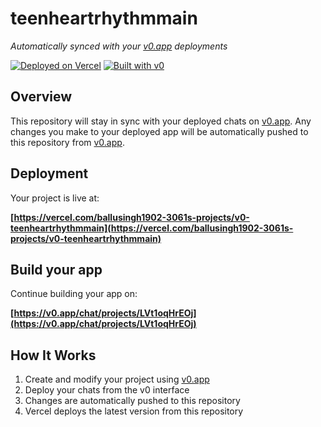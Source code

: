 # teenheartrhythmmain

*Automatically synced with your [v0.app](https://v0.app) deployments*

[![Deployed on Vercel](https://img.shields.io/badge/Deployed%20on-Vercel-black?style=for-the-badge&logo=vercel)](https://vercel.com/ballusingh1902-3061s-projects/v0-teenheartrhythmmain)
[![Built with v0](https://img.shields.io/badge/Built%20with-v0.app-black?style=for-the-badge)](https://v0.app/chat/projects/LVt1oqHrEOj)

## Overview

This repository will stay in sync with your deployed chats on [v0.app](https://v0.app).
Any changes you make to your deployed app will be automatically pushed to this repository from [v0.app](https://v0.app).

## Deployment

Your project is live at:

**[https://vercel.com/ballusingh1902-3061s-projects/v0-teenheartrhythmmain](https://vercel.com/ballusingh1902-3061s-projects/v0-teenheartrhythmmain)**

## Build your app

Continue building your app on:

**[https://v0.app/chat/projects/LVt1oqHrEOj](https://v0.app/chat/projects/LVt1oqHrEOj)**

## How It Works

1. Create and modify your project using [v0.app](https://v0.app)
2. Deploy your chats from the v0 interface
3. Changes are automatically pushed to this repository
4. Vercel deploys the latest version from this repository